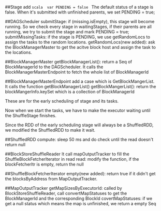 ##Stage
    add 
    ```scala 
    var PENDING = false
    ``` 
    The default status of a stage is false.
    When it's submitted with unfinished parents, we set PENDING = true;

##DAGScheduler
    submitStage: if (missing.isEmpty), this stage will become running. So we check every stage in waitingStages, if their parents are all running, we try to submit the stage and mark PENDING = true;
    submitMissingTasks: if the stage is PENDING, we use getRandomLocs to assign the tasks to the random locations.
    getRandomLocs(new added): ask the BlockManagerMaster to get the acitve block host and assign the task to the locations.

##BlockManagerMaster
    getBlockManagerList(): return a Seq of BlockManagerId to the DAGScheduler.
                           It calls the BlockManagerMasterEndpoint to fetch the whole list of BlockManagerId

##BlockManagerMasterEndpoint
    add a case which is GetBlockMangerList. It calls the function getBlockManagerList()
    getBlockMangerList(): return the blockMangerInfo.keySet which is a collection of BlockManagerId

These are for the early scheduling of stage and its tasks.

Now when we start the tasks, we have to make the executor waiting until the ShuffleStage finishes.

Since the RDD of the early scheduling stage will always be a ShuffledRDD, we modified the ShuffledRDD to make it wait.

##ShuffledRDD
    compute: sleep 50 ms and do check until the read doesn't return null

##BlockStoreShuffleReader
    It call mapOutputTracker to fill the ShuffleBlockFetcherIterator in read
    read: modify the function, if the blockFetcherItr is empty, return the null

##ShuffleBlockFetcherIterator
    empty(new added): return true if it didn't get the blocksByAddress from MapOutputTracker. 

##MapOutputTracker
    getMapSizesByExecutorId: called by BlockStoreShuffleReader, call convertMapStatuses to get the BlockManagerId and the corresponding BlockId 
    covertMapStatuses: if we get a null status which means the map is unfinished, we return a empty Seq
